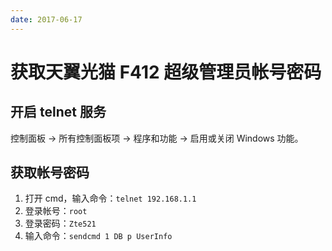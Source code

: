```yaml
---
date: 2017-06-17
---
```


# 获取天翼光猫 F412 超级管理员帐号密码

## 开启 telnet 服务

控制面板 -> 所有控制面板项 -> 程序和功能 -> 启用或关闭 Windows 功能。

<!-- more -->

## 获取帐号密码

1. 打开 cmd，输入命令：`telnet 192.168.1.1`
2. 登录帐号：`root`
3. 登录密码：`Zte521`
4. 输入命令：`sendcmd 1 DB p UserInfo`
